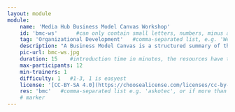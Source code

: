 ```yaml
---
layout: module
module:
    name: 'Media Hub Business Model Canvas Workshop'
    id: 'bmc-ws'      #can only contain small letters, numbers, minus and underscore. needs to be the same as the file name
    tag: 'Organizational Development'   #comma-separated list, e.g. 'Web' or if more than 1: 'Open Source, Hardware & Repair, Sustainability, Media & Art, Community & Moderation, Data_Security & Research'
    description: "A Business Model Canvas is a structured summary of the most important aspects of any business: Which problem does the business solve for whom by doing what - and how does it generate revenue? The canvas is a representation of the business model and as such gives hub teams the opportunity to co-create and over time further adapt their media hub's business model." #Craft the business model of your hub
    pic-url: bmc-ws.jpg
    duration: 15    #introduction time in minutes, the resources have their own time blocks
    max-participants: 12
    min-trainers: 1
    difficulty: 1   #1-3, 1 is easyest
    license: '[CC-BY-SA 4.0](https://choosealicense.com/licenses/cc-by-sa-4.0/)'
    res: 'bmc'   #comma-separated list e.g. 'askotec', or if more than 1: 'askotec, ohg'
    # marker
---  
```

